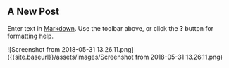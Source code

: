 ## A New Post

Enter text in [Markdown](http://daringfireball.net/projects/markdown/). Use the toolbar above, or click the **?** button for formatting help.

![Screenshot from 2018-05-31 13.26.11.png]({{site.baseurl}}/assets/images/Screenshot from 2018-05-31 13.26.11.png)

